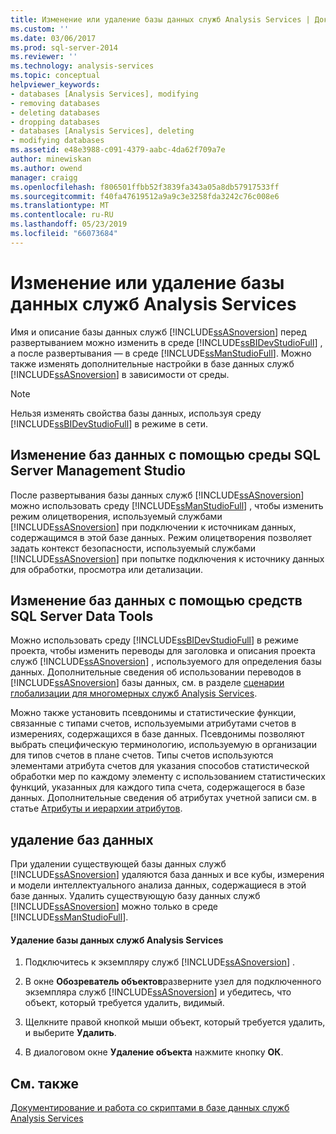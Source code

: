 ```yaml
---
title: Изменение или удаление базы данных служб Analysis Services | Документация Майкрософт
ms.custom: ''
ms.date: 03/06/2017
ms.prod: sql-server-2014
ms.reviewer: ''
ms.technology: analysis-services
ms.topic: conceptual
helpviewer_keywords:
- databases [Analysis Services], modifying
- removing databases
- deleting databases
- dropping databases
- databases [Analysis Services], deleting
- modifying databases
ms.assetid: e48e3988-c091-4379-aabc-4da62f709a7e
author: minewiskan
ms.author: owend
manager: craigg
ms.openlocfilehash: f806501ffbb52f3839fa343a05a8db57917533ff
ms.sourcegitcommit: f40fa47619512a9a9c3e3258fda3242c76c008e6
ms.translationtype: MT
ms.contentlocale: ru-RU
ms.lasthandoff: 05/23/2019
ms.locfileid: "66073684"
---
```

# <a name="modify-or-delete-an-analysis-services-database"></a>Изменение или удаление базы данных служб Analysis Services
  Имя и описание базы данных служб [!INCLUDE[ssASnoversion](../../includes/ssasnoversion-md.md)] перед развертыванием можно изменить в среде [!INCLUDE[ssBIDevStudioFull](../../includes/ssbidevstudiofull-md.md)] , а после развертывания — в среде [!INCLUDE[ssManStudioFull](../../includes/ssmanstudiofull-md.md)]. Можно также изменять дополнительные настройки в базе данных служб [!INCLUDE[ssASnoversion](../../includes/ssasnoversion-md.md)] в зависимости от среды.  
  
> [!NOTE]  
>  Нельзя изменять свойства базы данных, используя среду [!INCLUDE[ssBIDevStudioFull](../../includes/ssbidevstudiofull-md.md)] в режиме в сети.  
  
## <a name="modifying-databases-using-sql-server-management-studio"></a>Изменение баз данных с помощью среды SQL Server Management Studio  
 После развертывания базы данных служб [!INCLUDE[ssASnoversion](../../includes/ssasnoversion-md.md)] можно использовать среду [!INCLUDE[ssManStudioFull](../../includes/ssmanstudiofull-md.md)] , чтобы изменить режим олицетворения, используемый службами [!INCLUDE[ssASnoversion](../../includes/ssasnoversion-md.md)] при подключении к источникам данных, содержащимся в этой базе данных. Режим олицетворения позволяет задать контекст безопасности, используемый службами [!INCLUDE[ssASnoversion](../../includes/ssasnoversion-md.md)] при попытке подключения к источнику данных для обработки, просмотра или детализации.  
  
## <a name="modifying-databases-using-sql-server-data-tools"></a>Изменение баз данных с помощью средств SQL Server Data Tools  
 Можно использовать среду [!INCLUDE[ssBIDevStudioFull](../../includes/ssbidevstudiofull-md.md)] в режиме проекта, чтобы изменить переводы для заголовка и описания проекта служб [!INCLUDE[ssASnoversion](../../includes/ssasnoversion-md.md)] , используемого для определения базы данных. Дополнительные сведения об использовании переводов в [!INCLUDE[ssASnoversion](../../includes/ssasnoversion-md.md)] базы данных, см. в разделе [сценарии глобализации для многомерных служб Analysis Services](../globalization-scenarios-for-analysis-services-multiidimensional.md).  
  
 Можно также установить псевдонимы и статистические функции, связанные с типами счетов, используемыми атрибутами счетов в измерениях, содержащихся в базе данных. Псевдонимы позволяют выбрать специфическую терминологию, используемую в организации для типов счетов в плане счетов. Типы счетов используются элементами атрибута счетов для указания способов статистической обработки мер по каждому элементу с использованием статистических функций, указанных для каждого типа счета, содержащегося в базе данных. Дополнительные сведения об атрибутах учетной записи см. в статье [Атрибуты и иерархии атрибутов](../multidimensional-models-olap-logical-dimension-objects/attributes-and-attribute-hierarchies.md).  
  
## <a name="deleting-databases"></a>удаление баз данных  
 При удалении существующей базы данных служб [!INCLUDE[ssASnoversion](../../includes/ssasnoversion-md.md)] удаляются база данных и все кубы, измерения и модели интеллектуального анализа данных, содержащиеся в этой базе данных. Удалить существующую базу данных служб [!INCLUDE[ssASnoversion](../../includes/ssasnoversion-md.md)] можно только в среде [!INCLUDE[ssManStudioFull](../../includes/ssmanstudiofull-md.md)].  
  
#### <a name="to-delete-an-analysis-services-database"></a>Удаление базы данных служб Analysis Services  
  
1.  Подключитесь к экземпляру служб [!INCLUDE[ssASnoversion](../../includes/ssasnoversion-md.md)] .  
  
2.  В окне **Обозреватель объектов**разверните узел для подключенного экземпляра служб [!INCLUDE[ssASnoversion](../../includes/ssasnoversion-md.md)] и убедитесь, что объект, который требуется удалить, видимый.  
  
3.  Щелкните правой кнопкой мыши объект, который требуется удалить, и выберите **Удалить**.  
  
4.  В диалоговом окне **Удаление объекта** нажмите кнопку **ОК**.  
  
## <a name="see-also"></a>См. также  
 [Документирование и работа со скриптами в базе данных служб Analysis Services](document-and-script-an-analysis-services-database.md)  
  
  
